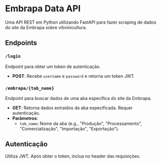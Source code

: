 # Embrapa Data API

Uma API REST em Python utilizando FastAPI para fazer scraping de dados do site da Embrapa sobre vitivinicultura.

## Endpoints

### `/login`
Endpoint para obter um token de autenticação.
- **POST**: Recebe `username` e `password` e retorna um token JWT.

### `/embrapa/{tab_name}`
Endpoint para buscar dados de uma aba específica do site da Embrapa.
- **GET**: Retorna dados extraídos da aba especificada. Requer autenticação.
- **Parâmetros**:
  - `tab_name`: Nome da aba (e.g., "Produção", "Processamento", "Comercialização", "Importação", "Exportação").

## Autenticação
Utiliza JWT. Após obter o token, inclua no header das requisições:
